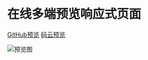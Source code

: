 # 在线多端预览响应式页面

[GitHub预览](https://zfowed.github.io/web-multiterminal-preview/index.html)
[码云预览](https://zfowed.gitee.io/web-multiterminal-preview/index.html)

![预览图](https://zfowed.gitee.io/web-multiterminal-preview/demo.png)
